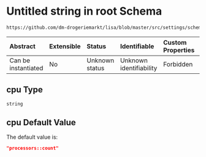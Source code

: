 # Untitled string in root Schema

```txt
https://github.com/dm-drogeriemarkt/lisa/blob/master/src/settings/schema.json#/properties/fact_names/properties/cpu
```



| Abstract            | Extensible | Status         | Identifiable            | Custom Properties | Additional Properties | Access Restrictions | Defined In                                                                               |
| :------------------ | :--------- | :------------- | :---------------------- | :---------------- | :-------------------- | :------------------ | :--------------------------------------------------------------------------------------- |
| Can be instantiated | No         | Unknown status | Unknown identifiability | Forbidden         | Allowed               | none                | [settings.schema.json\*](../../src/settings/settings.schema.json "open original schema") |

## cpu Type

`string`

## cpu Default Value

The default value is:

```json
"processors::count"
```
